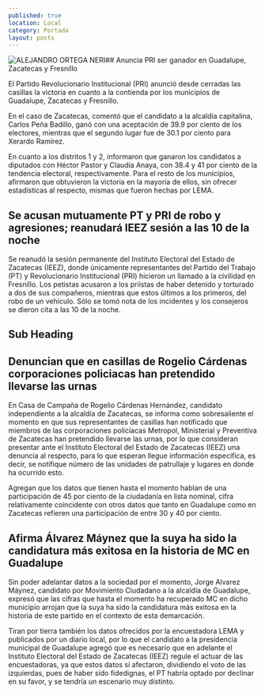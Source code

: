 ```yaml
---
published: true
location: Local
category: Portada
layout: posts
---
```


![ALEJANDRO ORTEGA NERI](http://i.imgur.com/kny3iShm.jpg)## Anuncia PRI ser ganador en Guadalupe, Zacatecas y Fresnillo

El Partido Revolucionario Institucional (PRI) anunció desde cerradas las casillas la victoria en cuanto a la contienda por los municipios de Guadalupe, Zacatecas y Fresnillo. 

En el caso de Zacatecas, comentó que el candidato a la alcaldía capitalina, Carlos Peña Badillo, ganó con una aceptación de 39.9 por ciento de los electores, mientras que el segundo lugar fue de 30.1 por ciento para Xerardo Ramírez. 

En cuanto a los distritos 1 y 2, informaron que ganaron los candidatos a diputados con Héctor Pastor y Claudia Anaya, con 38.4 y 41 por ciento de la tendencia electoral, respectivamente. Para el resto de los municipios, afirmaron que obtuvieron la victoria en la mayoría de ellos, sin ofrecer estadísticas al respecto, mismas que fueron hechas por LEMA.


## Se acusan mutuamente PT y PRI de robo y agresiones; reanudará IEEZ sesión a las 10 de la noche

Se reanudó la sesión permanente del Instituto Electoral del Estado de Zacatecas (IEEZ), donde únicamente representantes del Partido del Trabajo (PT) y Revolucionario Institucional (PRI) hicieron un llamado a la civilidad en Fresnillo. Los petistas acusaron a los priístas de haber detenido y torturado a dos de sus compañeros, mientras que estos últimos a los primeros, del robo de un vehículo. Sólo se tomó nota de los incidentes y los consejeros se dieron cita a las 10 de la noche.

## Sub Heading


## Denuncian que en casillas de Rogelio Cárdenas corporaciones policiacas han pretendido llevarse las urnas

En Casa de Campaña de Rogelio Cárdenas Hernández, candidato independiente a la alcaldía de Zacatecas, se informa como sobresaliente el momento en que sus representantes de casillas han notificado que miembros de las corporaciones policíacas Metropol, Ministerial y Preventiva de Zacatecas han pretendido llevarse las urnas, por lo que consideran presentar ante el  Instituto Electoral del Estado de Zacatecas (IEEZ) una denuncia al respecto, para lo que esperan llegue información específica, es decir, se notifique número de las unidades de patrullaje y lugares en donde ha ocurrido esto. 

Agregan que los datos que tienen hasta el momento hablan de una participación de 45 por ciento de la ciudadanía en lista nominal, cifra relativamente coincidente con otros datos que tanto en Guadalupe como en Zacatecas refieren una participación de entre 30 y 40 por ciento.


## Afirma Álvarez Máynez que la suya ha sido la candidatura más exitosa en la historia de MC en Guadalupe

Sin poder adelantar datos a la sociedad por el momento, Jorge Alvarez Máynez, candidato por Movimiento Ciudadano a la alcaldía de Guadalupe, expresó que las cifras que hasta el momento ha recuperado MC en dicho municipio arrojan que la suya ha sido la candidatura más exitosa en la historia de este partido en el contexto de esta demarcación. 

Tiran por tierra también los datos ofrecidos por la encuestadora LEMA y publicados por un diario local, por lo que el candidato a la presidencia municipal de Guadalupe agregó que es necesario que en adelante el Instituto Electoral del Estado de Zacatecas (IEEZ) regule el actuar de las encuestadoras, ya que estos datos sí afectaron, dividiendo el voto de las izquierdas, pues de haber sido fidedignas, el PT habría optado por declinar en su favor, y se tendría un escenario muy distinto.


